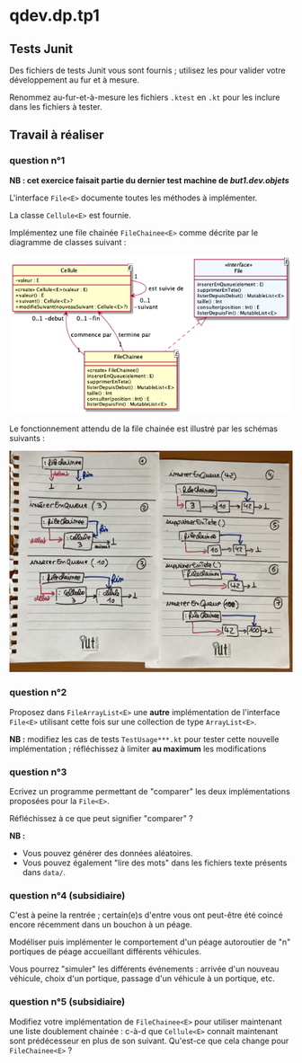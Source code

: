 # qdev.dp.tp1



## Tests Junit

Des fichiers de tests Junit vous sont fournis ; utilisez les pour valider votre développement au fur et à mesure.

Renommez au-fur-et-à-mesure les fichiers  `.ktest` en `.kt` pour les inclure dans les fichiers à tester.


## Travail à réaliser

### question n°1

__NB : cet exercice faisait partie du dernier test machine de _but1.dev.objets___

L'interface `File<E>` documente toutes les méthodes à implémenter.

La classe `Cellule<E>` est fournie.

Implémentez une file chainée `FileChainee<E>` comme décrite
par le diagramme de classes suivant :

![](../../../../../../ressources/testmachine4_filechainee.png)


Le fonctionnement attendu de la file chainée est illustré par les schémas suivants :

![](../../../../../../ressources/FileChainee.JPG)


### question n°2

Proposez dans `FileArrayList<E>` une **autre** implémentation de l'interface `File<E>` utilisant cette fois sur une collection de type `ArrayList<E>`.

__NB :__ modifiez les cas de tests `TestUsage***.kt` pour tester cette nouvelle implémentation ; réfléchissez à limiter **au maximum** les modifications


### question n°3

Ecrivez un programme permettant de "comparer" les deux implémentations proposées pour la `File<E>`. 

Réfléchissez à ce que peut signifier "comparer" ?

**NB :** 

- Vous pouvez générer des données aléatoires. 
- Vous pouvez également "lire des mots" dans les fichiers texte présents dans `data/`.


### question n°4 (subsidiaire)

C'est à peine la rentrée ; certain(e)s d'entre vous ont peut-être été coincé encore récemment dans un bouchon à un péage.

Modéliser puis implémenter le comportement d'un péage autoroutier de "n" portiques de péage accueillant différents véhicules.

Vous pourrez "simuler" les différents événements : arrivée d'un nouveau véhicule, choix d'un portique, passage d'un véhicule à un portique, etc.


### question n°5 (subsidiaire)

Modifiez votre implémentation de  `FileChainee<E>` pour utiliser maintenant une liste doublement chainée : c-à-d que `Cellule<E>` connait maintenant sont prédécesseur en plus de son suivant.
Qu'est-ce que cela change pour `FileChainee<E>` ?
